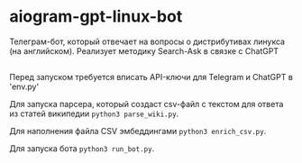 # aiogram-gpt-linux-bot
Телеграм-бот, который отвечает на вопросы о дистрибутивах линукса (на английском).
Реализует методику Search-Ask в связке с ChatGPT

##
Перед запуском требуется вписать API-ключи для Telegram и ChatGPT в 'env.py'

Для запуска парсера, который создаст csv-файл с текстом для ответа из статей википедии `python3 parse_wiki.py`.

Для наполнения файла CSV эмбеддингами `python3 enrich_csv.py`.

Для запуска бота `python3 run_bot.py`.
